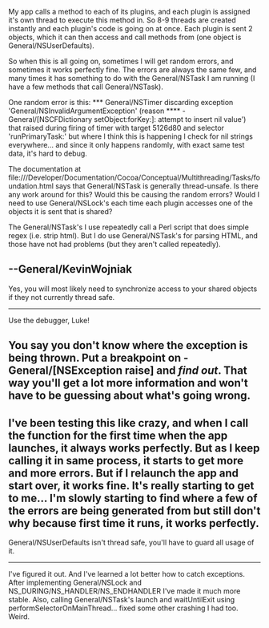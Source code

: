 My app calls a method to each of its plugins, and each plugin is assigned it's own thread to execute this method in. So 8-9 threads are created instantly and each plugin's code is going on at once. Each plugin is sent 2 objects, which it can then access and call methods from (one object is General/NSUserDefaults).

So when this is all going on, sometimes I will get random errors, and sometimes it works perfectly fine. The errors are always the same few, and many times it has something to do with the General/NSTask I am running (I have a few methods that call General/NSTask).

One random error is this:     *** General/NSTimer discarding exception 'General/NSInvalidArgumentException' (reason **** -General/[NSCFDictionary setObject:forKey:]: attempt to insert nil value') that raised during firing of timer with target 5126d80 and selector 'runPrimaryTask:' but where I think this is happening I check for nil strings everywhere... and since it only happens randomly, with exact same test data, it's hard to debug.

The documentation at file:///Developer/Documentation/Cocoa/Conceptual/Multithreading/Tasks/foundation.html says that General/NSTask is generally thread-unsafe. Is there any work around for this? Would this be causing the random errors? Would I need to use General/NSLock's each time each plugin accesses one of the objects it is sent that is shared?

The General/NSTask's I use repeatedly call a Perl script that does simple regex (i.e. strip html). But I do use General/NSTask's for parsing HTML, and those have not had problems (but they aren't called repeatedly).

--General/KevinWojniak
----
Yes, you will most likely need to synchronize access to your shared objects if they not currently thread safe.

----
Use the debugger, Luke!

You say you don't know where the exception is being thrown. Put a breakpoint on     -General/[NSException raise] and *find out*. That way you'll get a lot more information and won't have to be guessing about what's going wrong.
----
I've been testing this like crazy, and when I call the function for the first time when the app launches, it always works perfectly. But as I keep calling it in same process, it starts to get more and more errors. But if I relaunch the app and start over, it works fine. It's really starting to get to me... I'm slowly starting to find where a few of the errors are being  generated from but still don't why because first time it runs, it works perfectly.
----
General/NSUserDefaults isn't thread safe, you'll have to guard all usage of it.

----

I've figured it out. And I've learned a lot better how to catch exceptions. After implementing General/NSLock and NS_DURING/NS_HANDLER/NS_ENDHANDLER I've made it much more stable. Also, calling General/NSTask's launch and waitUntilExit using performSelectorOnMainThread... fixed some other crashing I had too. Weird.
